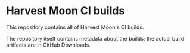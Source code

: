 # Harvest Moon CI builds

This repository contains all of Harvest Moon's CI builds.

The repository itself contains metadata about the builds; the actual build artifacts are in GitHub Downloads.
